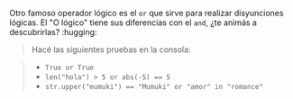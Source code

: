 Otro famoso operador lógico es el `or` que sirve para realizar disyunciones lógicas. El "O lógico" tiene sus diferencias con el `and`, ¿te animás a descubrirlas? :hugging:

> Hacé las siguientes pruebas en la consola:

> * `True or True`
> * `len("hola") > 5 or abs(-5) == 5`
> * `str.upper("mumuki") == "Mumuki" or "amor" in "romance"`
